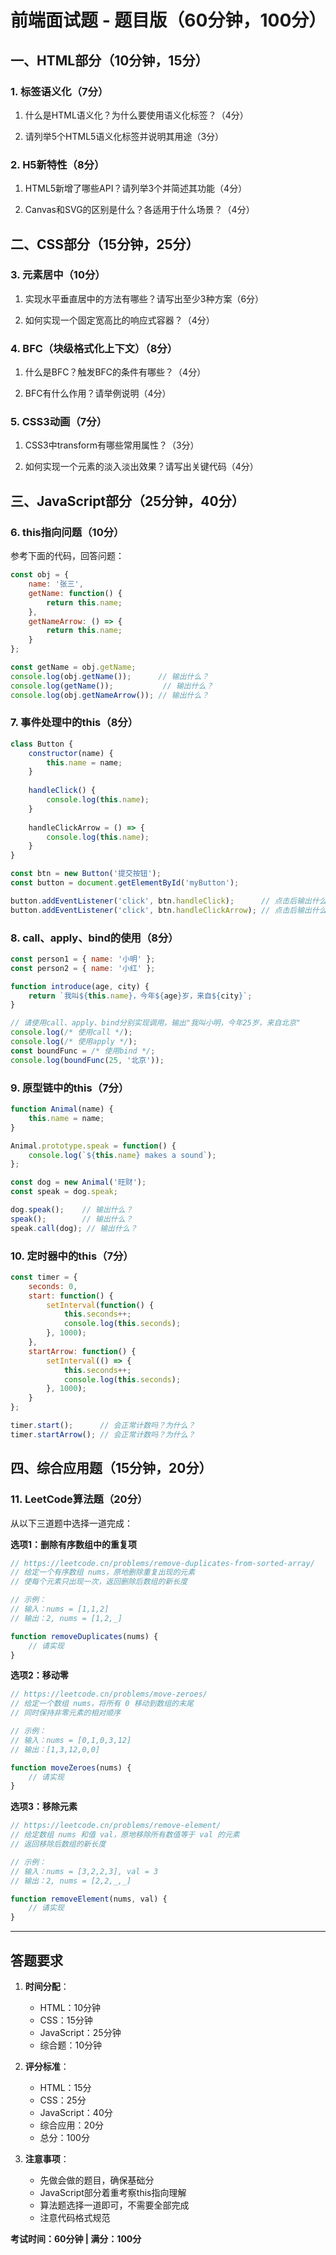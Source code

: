 # 前端面试题 - 题目版（60分钟，100分）

## 一、HTML部分（10分钟，15分）

### 1. 标签语义化（7分）
1. 什么是HTML语义化？为什么要使用语义化标签？（4分）

2. 请列举5个HTML5语义化标签并说明其用途（3分）

### 2. H5新特性（8分）
1. HTML5新增了哪些API？请列举3个并简述其功能（4分）

2. Canvas和SVG的区别是什么？各适用于什么场景？（4分）

## 二、CSS部分（15分钟，25分）

### 3. 元素居中（10分）
1. 实现水平垂直居中的方法有哪些？请写出至少3种方案（6分）

2. 如何实现一个固定宽高比的响应式容器？（4分）

### 4. BFC（块级格式化上下文）（8分）
1. 什么是BFC？触发BFC的条件有哪些？（4分）

2. BFC有什么作用？请举例说明（4分）

### 5. CSS3动画（7分）
1. CSS3中transform有哪些常用属性？（3分）

2. 如何实现一个元素的淡入淡出效果？请写出关键代码（4分）

## 三、JavaScript部分（25分钟，40分）

### 6. this指向问题（10分）
参考下面的代码，回答问题：

```javascript
const obj = {
    name: '张三',
    getName: function() {
        return this.name;
    },
    getNameArrow: () => {
        return this.name;
    }
};

const getName = obj.getName;
console.log(obj.getName());      // 输出什么？
console.log(getName());           // 输出什么？
console.log(obj.getNameArrow()); // 输出什么？
```

### 7. 事件处理中的this（8分）
```javascript
class Button {
    constructor(name) {
        this.name = name;
    }
    
    handleClick() {
        console.log(this.name);
    }
    
    handleClickArrow = () => {
        console.log(this.name);
    }
}

const btn = new Button('提交按钮');
const button = document.getElementById('myButton');

button.addEventListener('click', btn.handleClick);      // 点击后输出什么？
button.addEventListener('click', btn.handleClickArrow); // 点击后输出什么？
```

### 8. call、apply、bind的使用（8分）
```javascript
const person1 = { name: '小明' };
const person2 = { name: '小红' };

function introduce(age, city) {
    return `我叫${this.name}，今年${age}岁，来自${city}`;
}

// 请使用call、apply、bind分别实现调用，输出"我叫小明，今年25岁，来自北京"
console.log(/* 使用call */);
console.log(/* 使用apply */);
const boundFunc = /* 使用bind */;
console.log(boundFunc(25, '北京'));
```

### 9. 原型链中的this（7分）
```javascript
function Animal(name) {
    this.name = name;
}

Animal.prototype.speak = function() {
    console.log(`${this.name} makes a sound`);
};

const dog = new Animal('旺财');
const speak = dog.speak;

dog.speak();    // 输出什么？
speak();        // 输出什么？
speak.call(dog); // 输出什么？
```

### 10. 定时器中的this（7分）
```javascript
const timer = {
    seconds: 0,
    start: function() {
        setInterval(function() {
            this.seconds++;
            console.log(this.seconds);
        }, 1000);
    },
    startArrow: function() {
        setInterval(() => {
            this.seconds++;
            console.log(this.seconds);
        }, 1000);
    }
};

timer.start();      // 会正常计数吗？为什么？
timer.startArrow(); // 会正常计数吗？为什么？
```

## 四、综合应用题（15分钟，20分）

### 11. LeetCode算法题（20分）

从以下三道题中选择一道完成：

**选项1：删除有序数组中的重复项**
```javascript
// https://leetcode.cn/problems/remove-duplicates-from-sorted-array/
// 给定一个有序数组 nums，原地删除重复出现的元素
// 使每个元素只出现一次，返回删除后数组的新长度

// 示例：
// 输入：nums = [1,1,2]
// 输出：2, nums = [1,2,_]

function removeDuplicates(nums) {
    // 请实现
}
```

**选项2：移动零**
```javascript
// https://leetcode.cn/problems/move-zeroes/
// 给定一个数组 nums，将所有 0 移动到数组的末尾
// 同时保持非零元素的相对顺序

// 示例：
// 输入：nums = [0,1,0,3,12]
// 输出：[1,3,12,0,0]

function moveZeroes(nums) {
    // 请实现
}
```

**选项3：移除元素**
```javascript
// https://leetcode.cn/problems/remove-element/
// 给定数组 nums 和值 val，原地移除所有数值等于 val 的元素
// 返回移除后数组的新长度

// 示例：
// 输入：nums = [3,2,2,3], val = 3
// 输出：2, nums = [2,2,_,_]

function removeElement(nums, val) {
    // 请实现
}
```

---

## 答题要求

1. **时间分配**：
   - HTML：10分钟
   - CSS：15分钟
   - JavaScript：25分钟
   - 综合题：10分钟

2. **评分标准**：
   - HTML：15分
   - CSS：25分
   - JavaScript：40分
   - 综合应用：20分
   - 总分：100分

3. **注意事项**：
   - 先做会做的题目，确保基础分
   - JavaScript部分着重考察this指向理解
   - 算法题选择一道即可，不需要全部完成
   - 注意代码格式规范

**考试时间：60分钟 | 满分：100分**